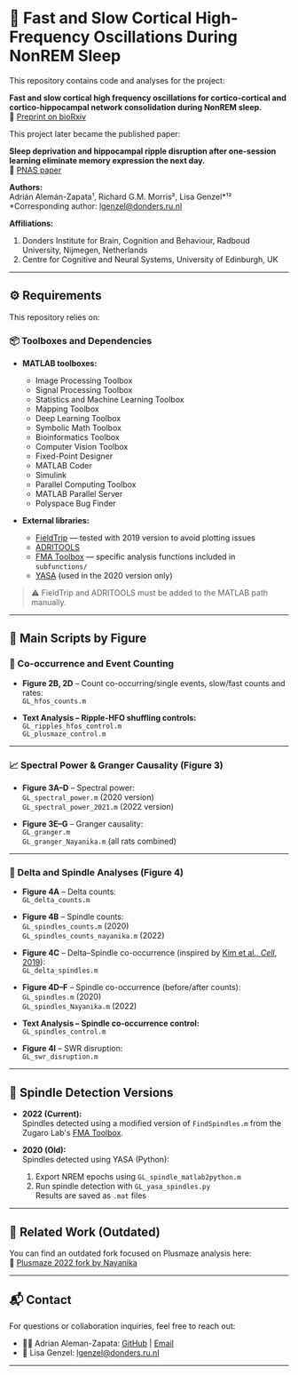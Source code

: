 # 🧠 Fast and Slow Cortical High-Frequency Oscillations During NonREM Sleep

This repository contains code and analyses for the project:

**Fast and slow cortical high frequency oscillations for cortico-cortical and cortico-hippocampal network consolidation during NonREM sleep.**  
📖 [Preprint on bioRxiv](https://doi.org/10.1101/765149)

This project later became the published paper:

**Sleep deprivation and hippocampal ripple disruption after one-session learning eliminate memory expression the next day.**  
📖 [PNAS paper](https://doi.org/10.1073/pnas.2123424119)



**Authors:**  
Adrián Alemán-Zapata¹, Richard G.M. Morris², Lisa Genzel*¹²  
\*Corresponding author: [lgenzel@donders.ru.nl](mailto:lgenzel@donders.ru.nl)

**Affiliations:**  
1. Donders Institute for Brain, Cognition and Behaviour, Radboud University, Nijmegen, Netherlands  
2. Centre for Cognitive and Neural Systems, University of Edinburgh, UK

---

## ⚙️ Requirements

This repository relies on:

### 📦 Toolboxes and Dependencies

- **MATLAB toolboxes:**
  - Image Processing Toolbox
  - Signal Processing Toolbox
  - Statistics and Machine Learning Toolbox
  - Mapping Toolbox
  - Deep Learning Toolbox
  - Symbolic Math Toolbox
  - Bioinformatics Toolbox
  - Computer Vision Toolbox
  - Fixed-Point Designer
  - MATLAB Coder
  - Simulink
  - Parallel Computing Toolbox
  - MATLAB Parallel Server
  - Polyspace Bug Finder

- **External libraries:**
  - [FieldTrip](https://github.com/fieldtrip/fieldtrip) — tested with 2019 version to avoid plotting issues
  - [ADRITOOLS](https://github.com/Aleman-Z/ADRITOOLS)
  - [FMA Toolbox](https://github.com/michael-zugaro/FMAToolbox) — specific analysis functions included in `subfunctions/`
  - [YASA](https://github.com/raphaelvallat/yasa) (used in the 2020 version only)

> ⚠️ FieldTrip and ADRITOOLS must be added to the MATLAB path manually.

---

## 📂 Main Scripts by Figure

### 🧮 Co-occurrence and Event Counting

- **Figure 2B, 2D** – Count co-occurring/single events, slow/fast counts and rates:  
  `GL_hfos_counts.m`

- **Text Analysis – Ripple-HFO shuffling controls:**  
  `GL_ripples_hfos_control.m`  
  `GL_plusmaze_control.m`

---

### 📈 Spectral Power & Granger Causality (Figure 3)

- **Figure 3A–D** – Spectral power:  
  `GL_spectral_power.m` (2020 version)  
  `GL_spectral_power_2021.m` (2022 version)

- **Figure 3E–G** – Granger causality:  
  `GL_granger.m`  
  `GL_granger_Nayanika.m` (all rats combined)

---

### 🌊 Delta and Spindle Analyses (Figure 4)

- **Figure 4A** – Delta counts:  
  `GL_delta_counts.m`

- **Figure 4B** – Spindle counts:  
  `GL_spindles_counts.m` (2020)  
  `GL_spindles_counts_nayanika.m` (2022)

- **Figure 4C** – Delta–Spindle co-occurrence (inspired by [Kim et al., *Cell*, 2019](https://www.cell.com/cell/pdf/S0092-8674(19)30959-6.pdf)):  
  `GL_delta_spindles.m`

- **Figure 4D–F** – Spindle co-occurrence (before/after counts):  
  `GL_spindles.m` (2020)  
  `GL_spindles_Nayanika.m` (2022)

- **Text Analysis – Spindle co-occurrence control:**  
  `GL_spindles_control.m`

- **Figure 4I** – SWR disruption:  
  `GL_swr_disruption.m`

---

## 🔄 Spindle Detection Versions

- **2022 (Current):**  
  Spindles detected using a modified version of `FindSpindles.m` from the Zugaro Lab's [FMA Toolbox](https://github.com/michael-zugaro/FMAToolbox).

- **2020 (Old):**  
  Spindles detected using YASA (Python):
  1. Export NREM epochs using `GL_spindle_matlab2python.m`
  2. Run spindle detection with `GL_yasa_spindles.py`  
     Results are saved as `.mat` files

---

## 🧪 Related Work (Outdated)

You can find an outdated fork focused on Plusmaze analysis here:  
🔗 [Plusmaze 2022 fork by Nayanika](https://github.com/nayanikab20/GL_fast_slow_hfos)

---

## 📬 Contact

For questions or collaboration inquiries, feel free to reach out:

- 👨‍🔬 Adrian Aleman-Zapata: [GitHub](https://github.com/Aleman-Z) | [Email](mailto:adrian.alemanzapata@donders.ru.nl)
- 📧 Lisa Genzel: [lgenzel@donders.ru.nl](mailto:lgenzel@donders.ru.nl)

---

